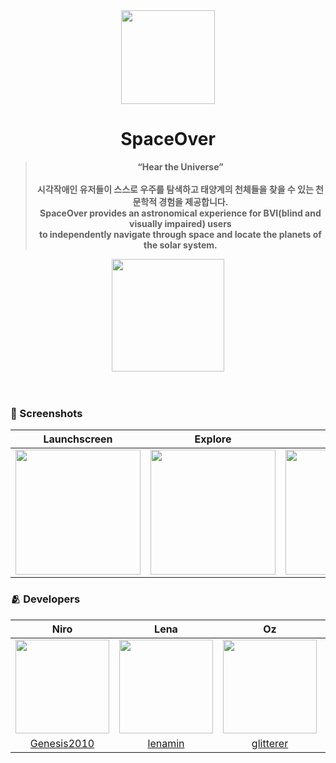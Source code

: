 <div align="center" >
  
<img width="150" src="https://user-images.githubusercontent.com/50728605/206730790-000448a9-d169-4025-bde9-c334b45c2415.jpg">

# SpaceOver
> **“Hear the Universe”** <br/><br/>
> **시각작애인 유저들이 스스로 우주를 탐색하고 태양계의 천체들을 찾을 수 있는 천문학적 경험을 제공합니다.** <br/>
> **SpaceOver provides an astronomical experience for BVI(blind and visually impaired) users <br/>to independently navigate through space and locate the planets of the solar system.**
  
</div>
<div style="display: flex; flex-direction: column;" align="center" >
  <a href="https://apps.apple.com/kr/app/spaceover/id6444027977">
    <img src="https://user-images.githubusercontent.com/81340603/204947353-18c33fe9-c49b-443a-b1e2-7cf9a85bb91b.png" width=180px />
  </a>
  <p3>&nbsp;&nbsp;&nbsp;</p3>
</div>
<br/>

### 📱 Screenshots

| Launchscreen | Explore | Search | Travel |
|:---:|:---:|:---:|:---:|
|<img width="200" src="https://user-images.githubusercontent.com/50728605/206733045-e25ec0ac-b76e-4765-8781-e68df3de3e79.png">|<img width="200" src="https://user-images.githubusercontent.com/50728605/206731765-d0f27273-7ad7-4670-90c4-f4c02ee118a8.png">|<img width="200" src="https://user-images.githubusercontent.com/50728605/206731938-11860f67-8759-4cb0-b641-91d875ce3d37.png">|<img width="200" src="https://user-images.githubusercontent.com/50728605/206731817-7ebcf70d-7c63-4f1d-b29c-ad1e47a7ea6e.png">|


### 🫂 Developers

|Niro|Lena|Oz|Ayden|Sohni|Colli|Jerry|
|:-:|:-:|:-:|:-:|:-:|:-:|:-:|
|<img src="https://github.com/Genesis2010.png" width="150">|<img src="https://github.com/lenamin.png" width="150">|<img src="https://github.com/glitterer.png" width="150">|<img src = "https://github.com/DoAY9.png" width="150">|<img src="https://github.com/HeejiSohn.png" width="150">|<img src="https://github.com/SohyeonKim-dev.png" width="150">|<img src="https://github.com/YoonyoungL.png" width="150">|
|[Genesis2010](https://github.com/Genesis2010)|[lenamin](https://github.com/lenamin)|[glitterer](https://github.com/glitterer)|[DoAY9](https://github.com/DoAY9)|[HeejiSohn](https://github.com/HeejiSohn)|[SohyeonKim-dev](https://github.com/SohyeonKim-dev)|[YoonyoungL](https://github.com/YoonyoungL)|
